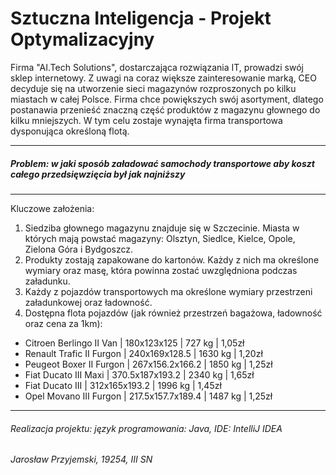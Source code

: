 # Sztuczna Inteligencja - Projekt Optymalizacyjny

Firma "AI.Tech Solutions", dostarczająca rozwiązania IT, prowadzi swój sklep internetowy.
Z uwagi na coraz większe zainteresowanie marką, CEO decyduje się na utworzenie sieci magazynów rozproszonych po kilku miastach w całej Polsce.
Firma chce powiększych swój asortyment, dlatego postanawia przenieść znaczną część produktów z magazynu głownego do kilku mniejszych.
W tym celu zostaje wynajęta firma transportowa dysponująca określoną flotą.

------------


##### Problem: w jaki sposób załadować samochody transportowe aby koszt całego przedsięwzięcia był jak najniższy

------------


Kluczowe założenia:
1) Siedziba głownego magazynu znajduje się w Szczecinie. Miasta w których mają powstać magazyny: Olsztyn, Siedlce, Kielce, Opole, Zielona Góra i Bydgoszcz.
2) Produkty zostają zapakowane do kartonów. Każdy z nich ma określone wymiary oraz masę, która powinna zostać uwzględniona podczas załadunku.
3) Każdy z pojazdów transportowych ma określone wymiary przestrzeni załadunkowej oraz ładowność.
4) Dostępna flota pojazdów (jak również przestrzeń bagażowa, ładowność oraz cena za 1km):

  - Citroen Berlingo II Van   | 180x123x125       | 727 kg    | 1,05zł
  - Renault Trafic II Furgon  | 240x169x128.5     | 1630 kg   | 1,20zł
  - Peugeot Boxer II Furgon   | 267x156.2x166.2   | 1850 kg   | 1,25zł
  - Fiat Ducato III Maxi      | 370.5x187x193.2   | 2340 kg   | 1,65zł
  - Fiat Ducato III           | 312x165x193.2     | 1996 kg   | 1,45zł
  - Opel Movano III Furgon    | 217.5x157.7x189.4 | 1487 kg   | 1,25zł

------------


###### Realizacja projektu: język programowania: Java, IDE: IntelliJ IDEA
###### Jarosław Przyjemski, 19254, III SN
